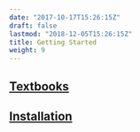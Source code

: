 ```yaml
---
date: "2017-10-17T15:26:15Z"
draft: false
lastmod: "2018-12-05T15:26:15Z"
title: Getting Started
weight: 9
---
```


## [Textbooks](./textbooks)


## [Installation](./installation)



